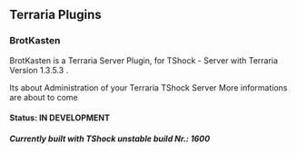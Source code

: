 ## Terraria Plugins
### BrotKasten

BrotKasten is a Terraria Server Plugin, for TShock - Server with Terraria Version 1.3.5.3 .

Its about Administration of your Terraria TShock Server
More informations are about to come
#### Status: **IN DEVELOPMENT**
##### Currently built with TShock unstable build Nr.: 1600
